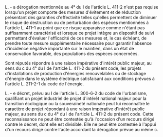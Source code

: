 L. - a dérogation mentionnée au 4° du I de l'article L. 411-2 n'est pas requise lorsqu'un projet comporte des mesures d'évitement et de réduction présentant des garanties d'effectivité telles qu'elles permettent de diminuer le risque de destruction ou de perturbation des espèces mentionnées à l'article L. 411-1 au point que ce risque apparaisse comme n'étant pas suffisamment caractérisé et lorsque ce projet intègre un dispositif de suivi permettant d'évaluer l'efficacité de ces mesures et, le cas échéant, de prendre toute mesure supplémentaire nécessaire pour garantir l'absence d'incidence négative importante sur le maintien, dans un état de conservation favorable, des populations des espèces concernées.

Sont réputés répondre à une raison impérative d'intérêt public majeur, au sens du c du 4° du I de l'article L. 411-2 du présent code, les projets d'installations de production d'énergies renouvelables ou de stockage d'énergie dans le système électrique satisfaisant aux conditions prévues à l'article L. 211-2-1 du code de l'énergie.

L. - e décret, prévu au I de l'article L. 300-6-2 du code de l'urbanisme, qualifiant un projet industriel de projet d'intérêt national majeur pour la transition écologique ou la souveraineté nationale peut lui reconnaître le caractère de projet répondant à une raison impérative d'intérêt public majeur, au sens du c du 4° du I de l'article L. 411-2 du présent code. Cette reconnaissance ne peut être contestée qu'à l'occasion d'un recours dirigé contre le décret, dont elle est divisible. Elle ne peut être contestée à l'appui d'un recours dirigé contre l'acte accordant la dérogation prévue au même c.

